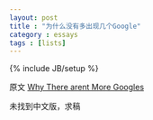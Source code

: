 ```yaml
---
layout: post
title : "为什么没有多出现几个Google"
category : essays
tags : [lists]
---
```

{% include JB/setup %}

原文 [Why There arent More Googles](http://www.paulgraham.com/googles.html)  

未找到中文版，求稿   
